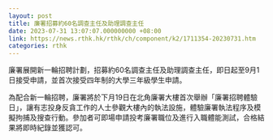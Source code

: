 ```yaml
---
layout: post
title: 廉署招募約60名調查主任及助理調查主任
date: 2023-07-31 13:07:07.000000000 +08:00
link: https://news.rthk.hk/rthk/ch/component/k2/1711354-20230731.htm
categories: rthk
---
```


廉署展開新一輪招聘計劃，招募約60名調查主任及助理調查主任，即日起至9月1日接受申請，並首次接受四年制的大學三年級學生申請。

為配合新一輪招聘，廉署將於下月19日在北角廉署大樓首次舉辦「廉署招聘體驗日」，讓有志投身反貪工作的人士參觀大樓內的執法設施，體驗廉署執法程序及模擬拘捕及搜查行動。參加者可即場申請投考廉署職位及進行入職體能測試，合格結果將即時紀錄並獲認可。
